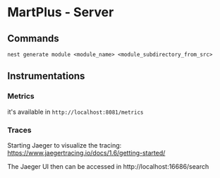 # MartPlus - Server

## Commands
`nest generate module <module_name> <module_subdirectory_from_src>`

## Instrumentations
### Metrics
it's available in `http://localhost:8081/metrics`

### Traces
Starting Jaeger to visualize the tracing: https://www.jaegertracing.io/docs/1.6/getting-started/

The Jaeger UI then can be accessed in http://localhost:16686/search